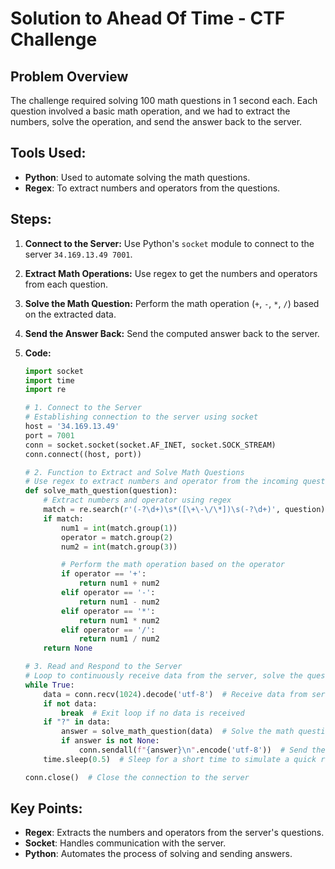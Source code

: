 # Solution to Ahead Of Time - CTF Challenge

## Problem Overview
The challenge required solving 100 math questions in 1 second each. Each question involved a basic math operation, and we had to extract the numbers, solve the operation, and send the answer back to the server.

## Tools Used:
- **Python**: Used to automate solving the math questions.
- **Regex**: To extract numbers and operators from the questions.

## Steps:

1. **Connect to the Server:**
   Use Python's `socket` module to connect to the server `34.169.13.49 7001`.
 
2. **Extract Math Operations:**
   Use regex to get the numbers and operators from each question.

3. **Solve the Math Question:**
   Perform the math operation (`+`, `-`, `*`, `/`) based on the extracted data.

4. **Send the Answer Back:**
   Send the computed answer back to the server.

5. **Code:**
   ```python
   import socket
   import time
   import re

   # 1. Connect to the Server
   # Establishing connection to the server using socket
   host = '34.169.13.49'
   port = 7001
   conn = socket.socket(socket.AF_INET, socket.SOCK_STREAM)
   conn.connect((host, port))

   # 2. Function to Extract and Solve Math Questions
   # Use regex to extract numbers and operator from the incoming question
   def solve_math_question(question):
       # Extract numbers and operator using regex
       match = re.search(r'(-?\d+)\s*([\+\-\/\*])\s(-?\d+)', question)
       if match:
           num1 = int(match.group(1))
           operator = match.group(2)
           num2 = int(match.group(3))

           # Perform the math operation based on the operator
           if operator == '+':
               return num1 + num2
           elif operator == '-':
               return num1 - num2
           elif operator == '*':
               return num1 * num2
           elif operator == '/':
               return num1 / num2
       return None

   # 3. Read and Respond to the Server
   # Loop to continuously receive data from the server, solve the questions, and send answers
   while True:
       data = conn.recv(1024).decode('utf-8')  # Receive data from server
       if not data:
           break  # Exit loop if no data is received
       if "?" in data:
           answer = solve_math_question(data)  # Solve the math question
           if answer is not None:
               conn.sendall(f"{answer}\n".encode('utf-8'))  # Send the answer back to the server
       time.sleep(0.5)  # Sleep for a short time to simulate a quick response (within 1 second)

   conn.close()  # Close the connection to the server
   
## Key Points:

- **Regex**: Extracts the numbers and operators from the server's questions.
- **Socket**: Handles communication with the server.
- **Python**: Automates the process of solving and sending answers.
